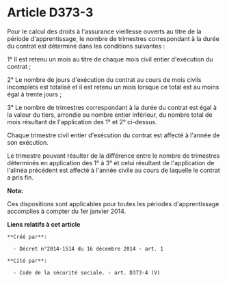 # Article D373-3

Pour le calcul des droits à l'assurance vieillesse ouverts au titre de la période d'apprentissage, le nombre de trimestres
correspondant à la durée du contrat est déterminé dans les conditions suivantes : 

1° Il est retenu un mois au titre de chaque mois civil entier d'exécution du contrat ; 

2° Le nombre de jours d'exécution du contrat au cours de mois civils incomplets est totalisé et il est retenu un mois lorsque
ce total est au moins égal à trente jours ; 

3° Le nombre de trimestres correspondant à la durée du contrat est égal à la valeur du tiers, arrondie au nombre entier
inférieur, du nombre total de mois résultant de l'application des 1° et 2° ci-dessus. 

Chaque trimestre civil entier d'exécution du contrat est affecté à l'année de son exécution. 

Le trimestre pouvant résulter de la différence entre le nombre de trimestres déterminés en application des 1° à 3° et celui
résultant de l'application de l'alinéa précédent est affecté à l'année civile au cours de laquelle le contrat a pris fin.

**Nota:**

Ces dispositions sont applicables pour toutes les périodes d'apprentissage accomplies à compter du 1er janvier 2014.

**Liens relatifs à cet article**

	**Créé par**:

	  - Décret n°2014-1514 du 16 décembre 2014 - art. 1

	**Cité par**:

	  - Code de la sécurité sociale. - art. D373-4 (V)
